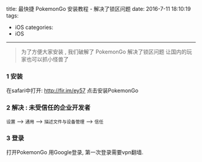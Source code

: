 title: 最快捷 PokemonGo 安装教程 - 解决了锁区问题
date: 2016-7-11 18:10:19
tags:
- iOS
categories:
- iOS
---

<blockquote class="blockquote-center">
  为了方便大家安装 , 我们破解了 PokemonGo 解决了锁区问题
  让国内的玩家也可以抓小怪兽了
</blockquote>


 <!--more-->
### 1  安装

在safari中打开: http://fir.im/ey57 点击安装PokemonGo

### 2 解决 : 未受信任的企业开发者
`设置` --> `通用` --> `描述文件与设备管理` --> `信任`
### 3 登录

打开PokemonGo 用Google登录, 第一次登录需要vpn翻墙.
